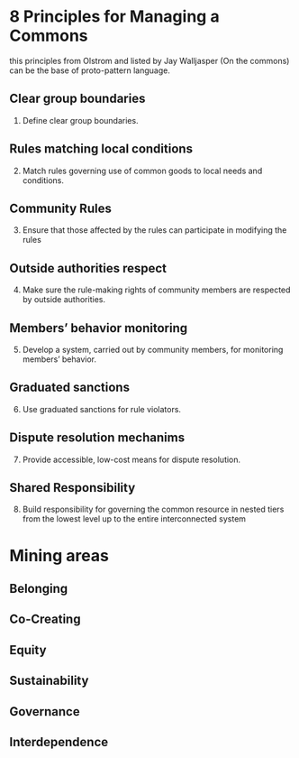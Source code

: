 # 8 Principles for Managing a Commons


this principles from Olstrom and listed by Jay Walljasper (On the commons) can be the base of proto-pattern language.


## Clear group boundaries
1. Define clear group boundaries.

## Rules matching local conditions

2. Match rules governing use of common goods to local needs and conditions.

## Community Rules 

3. Ensure that those affected by the rules can participate in modifying the rules

## Outside authorities respect

4. Make sure the rule-making rights of community members are respected by outside authorities.

## Members’ behavior monitoring

5. Develop a system, carried out by community members, for monitoring members’ behavior.

## Graduated sanctions

6. Use graduated sanctions for rule violators.

## Dispute resolution mechanims

7. Provide accessible, low-cost means for dispute resolution.

## Shared Responsibility

8. Build responsibility for governing the common resource in nested tiers from the lowest level up to the
entire interconnected system

# Mining areas

## Belonging

## Co-Creating

## Equity

## Sustainability

## Governance

## Interdependence

